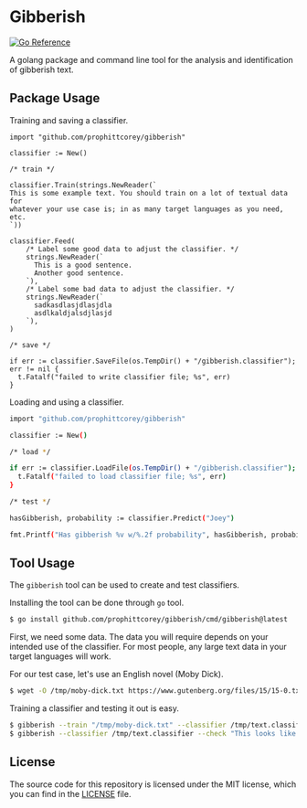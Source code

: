 # Gibberish

[![Go Reference](https://pkg.go.dev/badge/github.com/prophittcorey/gibberish.svg)](https://pkg.go.dev/github.com/prophittcorey/gibberish)

A golang package and command line tool for the analysis and identification of
gibberish text.

## Package Usage

Training and saving a classifier.

```golang
import "github.com/prophittcorey/gibberish"

classifier := New()

/* train */

classifier.Train(strings.NewReader(`
This is some example text. You should train on a lot of textual data for
whatever your use case is; in as many target languages as you need, etc.
`))

classifier.Feed(
    /* Label some good data to adjust the classifier. */
    strings.NewReader(`
      This is a good sentence.
      Another good sentence.
    `),
    /* Label some bad data to adjust the classifier. */
    strings.NewReader(`
      sadkasdlasjdlasjdla
      asdlkaldjalsdjlasjd
    `),
)

/* save */

if err := classifier.SaveFile(os.TempDir() + "/gibberish.classifier"); err != nil {
  t.Fatalf("failed to write classifier file; %s", err)
}
```

Loading and using a classifier.

```bash
import "github.com/prophittcorey/gibberish"

classifier := New()

/* load */

if err := classifier.LoadFile(os.TempDir() + "/gibberish.classifier"); err != nil {
  t.Fatalf("failed to load classifier file; %s", err)
}

/* test */

hasGibberish, probability := classifier.Predict("Joey")

fmt.Printf("Has gibberish %v w/%.2f probability", hasGibberish, probability)
```

## Tool Usage

The `gibberish` tool can be used to create and test classifiers.

Installing the tool can be done through `go` tool.

```bash
$ go install github.com/prophittcorey/gibberish/cmd/gibberish@latest
```

First, we need some data. The data you will require depends on your intended
use of the classifier. For most people, any large text data in your target
languages will work.

For our test case, let's use an English novel (Moby Dick).

```bash
$ wget -O /tmp/moby-dick.txt https://www.gutenberg.org/files/15/15-0.txt
```

Training a classifier and testing it out is easy.

```bash
$ gibberish --train "/tmp/moby-dick.txt" --classifier /tmp/text.classifier
$ gibberish --classifier /tmp/text.classifier --check "This looks like a good sentence." # Gibberish? False (99.65%)
```

## License

The source code for this repository is licensed under the MIT license, which you can
find in the [LICENSE](LICENSE.md) file.
